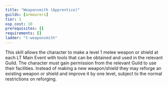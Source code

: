 ```yaml
---
title: "Weaponsmith (Apprentice)"
guilds: [armourers]
tier: 1
osp_cost: 10
prerequisites: []
requirements: []
ladder: "t-weaponsmith"
---
```

This skill allows the character to make a level 1 melee weapon or shield at each LT Main Event with tools that can be obtained and used in the relevant Guild. The character must gain permission from the relevant Guild to use their facilities. Instead of making a new weapon/shield they may reforge an existing weapon or shield and improve it by one level, subject to the normal restrictions on reforging.
